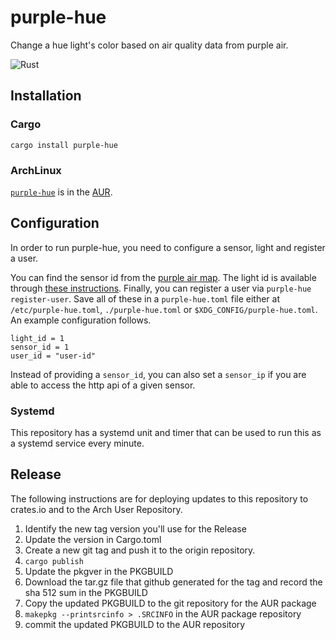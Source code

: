 # purple-hue
Change a hue light's color based on air quality data from purple air.

![Rust](https://github.com/mike-zorn/purple-hue/workflows/Rust/badge.svg)

## Installation

### Cargo
```
cargo install purple-hue
```

### ArchLinux

[`purple-hue`](https://aur.archlinux.org/packages/purple-hue/) is in the [AUR](https://wiki.archlinux.org/index.php/Arch_User_Repository#Installing_and_upgrading_packages).

## Configuration
In order to run purple-hue, you need to configure a sensor, light and register a user.

You can find the sensor id from the [purple air map](https://www.purpleair.com/map). The light id is available through [these instructions](https://developers.meethue.com/develop/get-started-2/#turning-a-light-on-and-off). Finally, you can register a user via `purple-hue register-user`. Save all of these in a `purple-hue.toml` file either at `/etc/purple-hue.toml`, `./purple-hue.toml` or `$XDG_CONFIG/purple-hue.toml`. An example configuration follows.
```
light_id = 1
sensor_id = 1
user_id = "user-id"
```

Instead of providing a `sensor_id`, you can also set a `sensor_ip` if you are able to access the http api of a given sensor.

### Systemd
This repository has a systemd unit and timer that can be used to run this as a systemd service every minute.

## Release
The following instructions are for deploying updates to this repository to crates.io and to the Arch User Repository.

1. Identify the new tag version you'll use for the Release
2. Update the version in Cargo.toml
3. Create a new git tag and push it to the origin repository.
4. `cargo publish`
5. Update the pkgver in the PKGBUILD
6. Download the tar.gz file that github generated for the tag and record the
   sha 512 sum in the PKGBUILD
7. Copy the updated PKGBUILD to the git repository for the AUR package
8. `makepkg --printsrcinfo > .SRCINFO` in the AUR package repository
9. commit the updated PKGBUILD to the AUR repository
